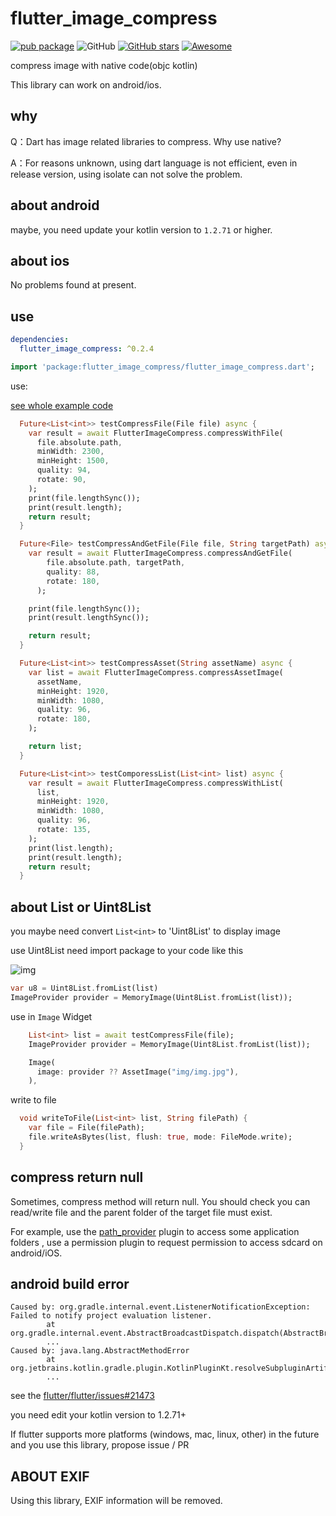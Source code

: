 # flutter_image_compress

[![pub package](https://img.shields.io/pub/v/flutter_image_compress.svg)](https://pub.dartlang.org/packages/flutter_image_compress)
![GitHub](https://img.shields.io/github/license/OpenFlutter/flutter_image_compress.svg)
[![GitHub stars](https://img.shields.io/github/stars/OpenFlutter/flutter_image_compress.svg?style=social&label=Stars)](https://github.com/OpenFlutter/flutter_image_compress)
[![Awesome](https://img.shields.io/badge/Awesome-Flutter-blue.svg?longCache=true&style=flat-square)](https://stackoverflow.com/questions/tagged/flutter?sort=votes)

compress image with native code(objc kotlin)

This library can work on android/ios.

## why

Q：Dart has image related libraries to compress. Why use native?

A：For reasons unknown, using dart language is not efficient, even in release version, using isolate can not solve the problem.

## about android

maybe, you need update your kotlin version to `1.2.71` or higher.

## about ios

No problems found at present.

## use

```yaml
dependencies:
  flutter_image_compress: ^0.2.4
```

```dart
import 'package:flutter_image_compress/flutter_image_compress.dart';
```

use:

[see whole example code](https://github.com/OpenFlutter/flutter_image_compress/blob/master/example/lib/main.dart)

```dart
  Future<List<int>> testCompressFile(File file) async {
    var result = await FlutterImageCompress.compressWithFile(
      file.absolute.path,
      minWidth: 2300,
      minHeight: 1500,
      quality: 94,
      rotate: 90,
    );
    print(file.lengthSync());
    print(result.length);
    return result;
  }

  Future<File> testCompressAndGetFile(File file, String targetPath) async {
    var result = await FlutterImageCompress.compressAndGetFile(
        file.absolute.path, targetPath,
        quality: 88,
        rotate: 180,
      );

    print(file.lengthSync());
    print(result.lengthSync());

    return result;
  }

  Future<List<int>> testCompressAsset(String assetName) async {
    var list = await FlutterImageCompress.compressAssetImage(
      assetName,
      minHeight: 1920,
      minWidth: 1080,
      quality: 96,
      rotate: 180,
    );

    return list;
  }

  Future<List<int>> testComporessList(List<int> list) async {
    var result = await FlutterImageCompress.compressWithList(
      list,
      minHeight: 1920,
      minWidth: 1080,
      quality: 96,
      rotate: 135,
    );
    print(list.length);
    print(result.length);
    return result;
  }
```

## about List<int> or Uint8List

you maybe need convert `List<int>` to 'Uint8List' to display image

use Uint8List need import package to your code like this

![img](https://ws1.sinaimg.cn/large/844036b9ly1fxhyu2opqqj20j802c3yr.jpg)

```dart
var u8 = Uint8List.fromList(list)
ImageProvider provider = MemoryImage(Uint8List.fromList(list));
```

use in `Image` Widget

```dart
    List<int> list = await testCompressFile(file);
    ImageProvider provider = MemoryImage(Uint8List.fromList(list));

    Image(
      image: provider ?? AssetImage("img/img.jpg"),
    ),
```

write to file

```dart
  void writeToFile(List<int> list, String filePath) {
    var file = File(filePath);
    file.writeAsBytes(list, flush: true, mode: FileMode.write);
  }
```

## compress return null

Sometimes, compress method will return null. You should check you can read/write file and the parent folder of the target file must exist.

For example, use the [path_provider](https://pub.dartlang.org/packages/path_provide) plugin to access some application folders , use a permission plugin to request permission to access sdcard on android/iOS.

## android build error

```log
Caused by: org.gradle.internal.event.ListenerNotificationException: Failed to notify project evaluation listener.
        at org.gradle.internal.event.AbstractBroadcastDispatch.dispatch(AbstractBroadcastDispatch.java:86)
        ...
Caused by: java.lang.AbstractMethodError
        at org.jetbrains.kotlin.gradle.plugin.KotlinPluginKt.resolveSubpluginArtifacts(KotlinPlugin.kt:776)
        ...
```

see the [flutter/flutter/issues#21473](https://github.com/flutter/flutter/issues/21473#issuecomment-420434339)

you need edit your kotlin version to 1.2.71+

If flutter supports more platforms (windows, mac, linux, other) in the future and you use this library, propose issue / PR

## ABOUT EXIF

Using this library, EXIF information will be removed.
